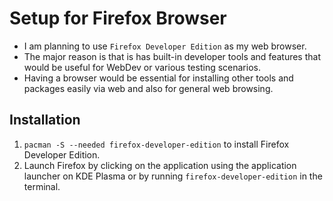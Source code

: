 # Setup for Firefox Browser

- I am planning to use `Firefox Developer Edition` as my web browser.
- The major reason is that is has built-in developer tools and features that would be useful for WebDev or various testing scenarios.
- Having a browser would be essential for installing other tools and packages easily via web and also for general web browsing.

## Installation

1. `pacman -S --needed firefox-developer-edition` to install Firefox Developer Edition.
2. Launch Firefox by clicking on the application using the application launcher on KDE Plasma or by running `firefox-developer-edition` in the terminal.
